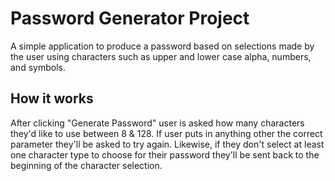 # Password Generator Project

A simple application to produce a password based on selections made by the user using characters such as upper and lower case alpha, numbers, and symbols.

## How it works

After clicking "Generate Password" user is asked how many characters they'd like to use between 8 & 128. If user puts in anything other the correct parameter they'll be asked to try again. Likewise, if they don't select at least one character type to choose for their password they'll be sent back to the beginning of the character selection.